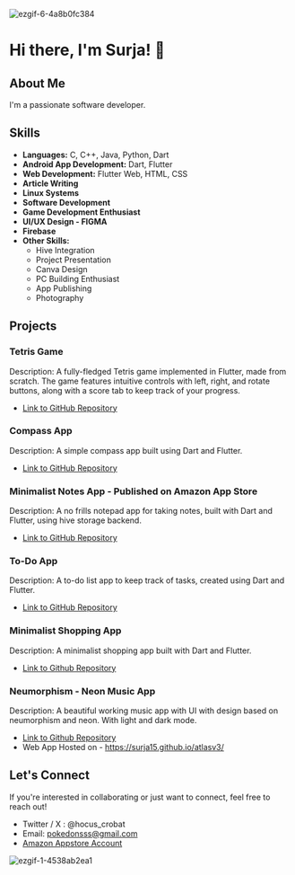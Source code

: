 ![ezgif-6-4a8b0fc384](https://github.com/Surja15/Surja15/assets/146713425/26a064ce-bd3d-4ec4-b8ae-2ec74b8649b6)




# Hi there, I'm Surja! 👋

## About Me

I'm a passionate software developer.

## Skills

- **Languages:** C, C++, Java, Python, Dart
- **Android App Development:** Dart, Flutter
- **Web Development:** Flutter Web, HTML, CSS
- **Article Writing**
- **Linux Systems**
- **Software Development**
- **Game Development Enthusiast**
- **UI/UX Design - FIGMA**
- **Firebase**
- **Other Skills:**
  - Hive Integration
  - Project Presentation
  - Canva Design
  - PC Building Enthusiast
  - App Publishing
  - Photography


## Projects

### Tetris Game

Description: A fully-fledged Tetris game implemented in Flutter, made from scratch. The game features intuitive controls with left, right, and rotate buttons, along with a score tab to keep track of your progress.

- [Link to GitHub Repository](https://github.com/Surja15/tetris)

### Compass App

Description: A simple compass app built using Dart and Flutter.

- [Link to GitHub Repository](https://github.com/Surja15/compass_app)

### Minimalist Notes App - Published on Amazon App Store

Description: A no frills notepad app for taking notes, built with Dart and Flutter, using hive storage backend.

- [Link to GitHub Repository](https://github.com/Surja15/Flutter-Hive-Notes-App-Minimalist-)

### To-Do App

Description: A to-do list app to keep track of tasks, created using Dart and Flutter.

- [Link to GitHub Repository](https://github.com/Surja15/Task-Manager)

### Minimalist Shopping App

Description: A minimalist shopping app built with Dart and Flutter.

- [Link to Github Repository](https://github.com/Surja15/Minimalist-Shopping-App)

### Neumorphism - Neon Music App

Description: A beautiful working music app with UI with design based on neumorphism and neon. With light and dark mode.

- [Link to Github Repository](https://github.com/Surja15/music_app)
- Web App Hosted on - https://surja15.github.io/atlasv3/

## Let's Connect

If you're interested in collaborating or just want to connect, feel free to reach out!

- Twitter / X : @hocus_crobat
- Email: pokedonsss@gmail.com
- [Amazon Appstore Account](https://www.amazon.in/s?i=mobile-apps&rh=p_4%3ASurja+Sekhar+Sengupta&search-type=ss)

<!---
Surja15/Surja15 is a ✨ special ✨ repository because its `README.md` (this file) appears on your GitHub profile.
You can click the Preview link to take a look at your changes.
--->
![ezgif-1-4538ab2ea1](https://github.com/Surja15/Surja15/assets/146713425/b77da1b4-284e-49f4-a114-6685b847a136)
